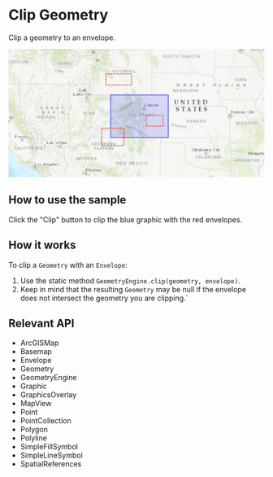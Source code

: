 # Clip Geometry

Clip a geometry to an envelope.

![](ClipGeometry.gif)

## How to use the sample

Click the "Clip" button to clip the blue graphic with the red envelopes.

## How it works

To clip a `Geometry` with an `Envelope`:


  1. Use the static method `GeometryEngine.clip(geometry, envelope)`.
  2. Keep in mind that the resulting `Geometry` may be null if the envelope does not intersect the 
  geometry you are clipping.`


## Relevant API


*   ArcGISMap
*   Basemap
*   Envelope
*   Geometry
*   GeometryEngine
*   Graphic
*   GraphicsOverlay
*   MapView
*   Point
*   PointCollection
*   Polygon
*   Polyline
*   SimpleFillSymbol
*   SimpleLineSymbol
*   SpatialReferences

